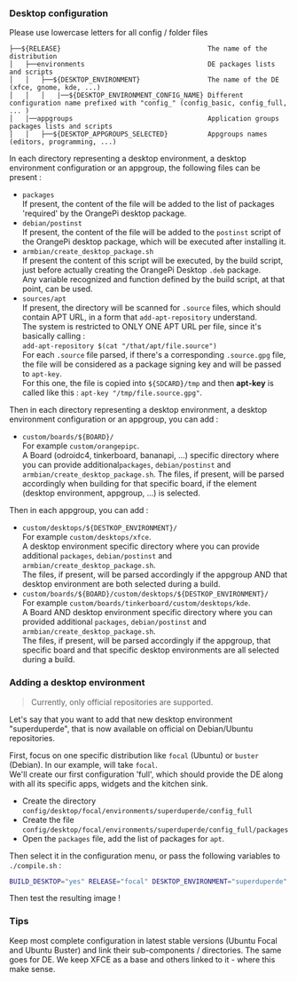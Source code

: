 <h3>Desktop configuration</h3>

Please use lowercase letters for all config / folder files

```
├──${RELEASE}                                     The name of the distribution
│   ├──environments                               DE packages lists and scripts
│   │   ├──${DESKTOP_ENVIRONMENT}                 The name of the DE (xfce, gnome, kde, ...)
│   │   │   |──${DESKTOP_ENVIRONMENT_CONFIG_NAME} Different configuration name prefixed with "config_" (config_basic, config_full, ... )
│   │──appgroups                                  Application groups packages lists and scripts
│   │   ├──${DESKTOP_APPGROUPS_SELECTED}          Appgroups names (editors, programming, ...)
```

In each directory representing a desktop environment, a desktop environment configuration or an appgroup, the following files can be present :

* `packages`  
  If present, the content of the file will be added to the list
  of packages 'required' by the OrangePi desktop package.
* `debian/postinst`  
  If present, the content of the file will be added to the `postinst`
  script of the OrangePi desktop package, which will be executed after
  installing it.
* `armbian/create_desktop_package.sh`  
  If present the content of this script will be executed, by the build
  script, just before actually creating the OrangePi Desktop `.deb`
  package.  
  Any variable recognized and function defined by the build script,
  at that point, can be used.
* `sources/apt`  
  If present, the directory will be scanned for `.source` files,
  which should contain APT URL, in a form that `add-apt-repository`
  understand.  
  The system is restricted to ONLY ONE APT URL per file, since it's
  basically calling :  
  `add-apt-repository $(cat "/that/apt/file.source")`  
  For each `.source` file parsed, if there's a corresponding
  `.source.gpg` file, the file will be considered as a package
  signing key and will be passed to `apt-key`.  
  For this one, the file is copied into `${SDCARD}/tmp` and then
  **apt-key** is called like this : `apt-key "/tmp/file.source.gpg"`.

Then in each directory representing a desktop environment, a desktop
environment configuration or an appgroup, you can add :

* `custom/boards/${BOARD}/`  
  For example `custom/orangepipc`.  
  A Board (odroidc4, tinkerboard, bananapi, ...) specific directory
  where you can provide additional`packages`, `debian/postinst` and
  `armbian/create_desktop_package.sh`. 
  The files, if present, will be parsed accordingly when building
  for that specific board, if the element (desktop environment,
  appgroup, ...) is selected.

Then in each appgroup, you can add :

* `custom/desktops/${DESTKOP_ENVIRONMENT}/`  
  For example `custom/desktops/xfce`.  
  A desktop environment specific directory where you can provide
  additional `packages`, `debian/postinst` and
  `armbian/create_desktop_package.sh`.  
  The files, if present, will be parsed accordingly if the appgroup
  AND that desktop environment are both selected during a build.
* `custom/boards/${BOARD}/custom/desktops/${DESTKOP_ENVIRONMENT}/`  
  For example `custom/boards/tinkerboard/custom/desktops/kde`.  
  A Board AND desktop environment specific directory where you can
  provided additional `packages`, `debian/postinst` and
  `armbian/create_desktop_package.sh`.  
  The files, if present, will be parsed accordingly if the appgroup,
  that specific board and that specific desktop environments are
  all selected during a build.

### Adding a desktop environment

> Currently, only official repositories are supported.

Let's say that you want to add that new desktop environment
"superduperde", that is now available on official on Debian/Ubuntu
repositories.

First, focus on one specific distribution like `focal` (Ubuntu)
or `buster` (Debian). In our example, will take `focal`.  
We'll create our first configuration 'full', which should provide the
DE along with all its specific apps, widgets and the kitchen sink.

* Create the directory
  `config/desktop/focal/environments/superduperde/config_full`
* Create the file 
  `config/desktop/focal/environments/superduperde/config_full/packages`
* Open the `packages` file, add the list of packages for `apt`.

Then select it in the configuration menu, or pass the following
variables to `./compile.sh` :

```bash
BUILD_DESKTOP="yes" RELEASE="focal" DESKTOP_ENVIRONMENT="superduperde" DESKTOP_ENVIRONMENT_CONFIG_NAME="config_full"
```

Then test the resulting image !

### Tips

Keep most complete configuration in latest stable versions (Ubuntu Focal and Ubuntu Buster) and link their sub-components / directories. The same goes for DE. We keep XFCE as a base and others linked to it - where this make sense.
